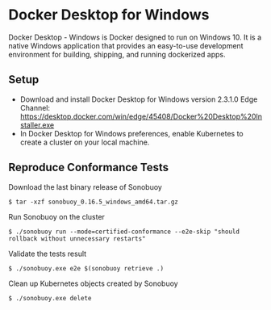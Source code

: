 # Docker Desktop for Windows

Docker Desktop - Windows is Docker designed to run on Windows 10. It is a native Windows application that provides an easy-to-use development environment for building, shipping, and running dockerized apps.

## Setup

- Download and install Docker Desktop for Windows version 2.3.1.0 Edge Channel: https://desktop.docker.com/win/edge/45408/Docker%20Desktop%20Installer.exe
- In Docker Desktop for Windows preferences, enable Kubernetes to create a cluster on your local machine.

## Reproduce Conformance Tests

Download the last binary release of Sonobuoy

```
$ tar -xzf sonobuoy_0.16.5_windows_amd64.tar.gz
```

Run Sonobuoy on the cluster
```
$ ./sonobuoy run --mode=certified-conformance --e2e-skip "should rollback without unnecessary restarts"
```

Validate the tests result
```
$ ./sonobuoy.exe e2e $(sonobuoy retrieve .)
```

Clean up Kubernetes objects created by Sonobuoy
```
$ ./sonobuoy.exe delete
```